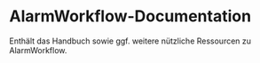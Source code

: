 AlarmWorkflow-Documentation
===========================

Enthält das Handbuch sowie ggf. weitere nützliche Ressourcen zu AlarmWorkflow.
